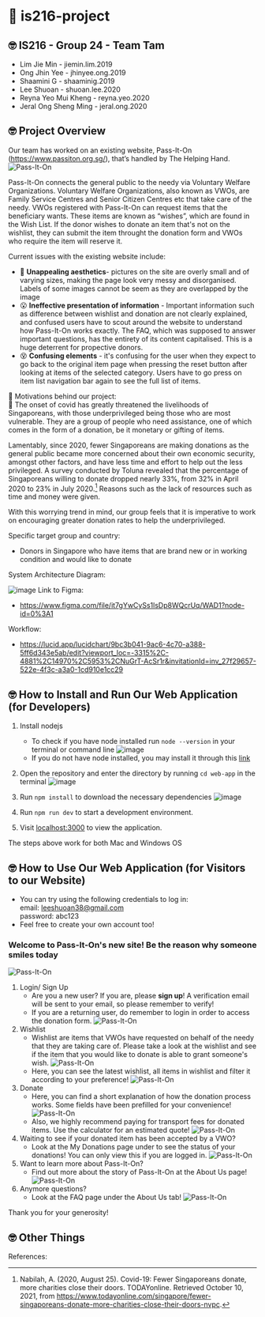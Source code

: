# :wave: is216-project

## 🤓 IS216 - Group 24 - Team Tam
* Lim Jie Min -  jiemin.lim.2019
* Ong Jhin Yee -  jhinyee.ong.2019
* Shaamini G - shaaminig.2019
* Lee Shuoan - shuoan.lee.2020
* Reyna Yeo Mui Kheng - reyna.yeo.2020
* Jeral Ong Sheng Ming - jeral.ong.2020


## 🤓 Project Overview ##
Our team has worked on an existing website, Pass-It-On (https://www.passiton.org.sg/), that’s handled by The Helping Hand. 
<br>
![Pass-It-On](web-app/assets/passiton.png)

Pass-It-On connects the general public to the needy via Voluntary Welfare Organizations. Voluntary Welfare Organizations, also known as VWOs, are Family Service Centres and Senior Citizen Centres etc that take care of the needy. VWOs registered with Pass-It-On can request items that the beneficiary wants. These items are known as “wishes”, which are found in the Wish List. If the donor wishes to donate an item that's not on the wishlist, they can submit the item throught the donation form and VWOs who require the item will reserve it. 

Current issues with the existing website include: 
* :nauseated_face: **Unappealing aesthetics**- pictures on the site are overly small and of varying sizes, making the page look very messy and disorganised. Labels of some images cannot be seem as they are overlapped by the image
* 	:open_mouth: **Ineffective presentation of information** - Important information such as difference between wishlist and donation are not clearly explained, and confused users have to scout around the website to understand how Pass-It-On works exactly. The FAQ, which was supposed to answer important questions, has the entirety of its content capitalised. This is a huge deterrent for propective donors.
* 	:dizzy_face: **Confusing elements** -  it's confusing for the user when they expect to go back to the original item page when pressing the reset button after looking at items of the selected category. Users have to go press on item list navigation bar again to see the full list of items.

:sparkling_heart:  Motivations behind our project: <br>
:sparkling_heart: 
The onset of covid has greatly threatened the livelihoods of Singaporeans, with those underprivileged being those who are most vulnerable. They are a group of people who need assistance, one of which comes in the form of a donation, be it monetary or gifting of items. 

Lamentably, since 2020, fewer Singaporeans are making donations as the general public became more concerned about their own economic security, amongst other factors, and have less time and effort to help out the less privileged. A survey conducted by Toluna revealed that the percentage of Singaporeans willing to donate dropped nearly 33%, from 32% in April 2020 to 23% in July 2020.[^1] Reasons such as the lack of resources such as time and money were given. 

With this worrying trend in mind, our group feels that it is imperative to work on encouraging greater donation rates to help the underprivileged.

Specific target group and country: 
* Donors in Singapore who have items that are brand new or in working condition and would like to donate

System Architecture Diagram: 

![image](https://user-images.githubusercontent.com/72493091/141668570-f8b4b8f8-30c7-41c0-a88f-a34cb4ae89b9.png)
Link to Figma: 
* https://www.figma.com/file/it7gYwCySs1lsDp8WQcrUq/WAD1?node-id=0%3A1

Workflow: 
* https://lucid.app/lucidchart/9bc3b041-9ac6-4c70-a388-5ff6d343e5ab/edit?viewport_loc=-3315%2C-4881%2C14970%2C5953%2CNuGrT-AcSr1r&invitationId=inv_27f29657-522e-4f3c-a3a0-1cd910e1cc29 


## 🤓 How to Install and Run Our Web Application (for Developers) ##
1. Install nodejs
    * To check if you have node installed run ```node --version``` in your terminal or command line
    ![image](https://user-images.githubusercontent.com/72493091/141644261-1581b160-b62d-4090-872f-af1b885acccc.png)
    * If you do not have node installed, you may install it through this [link](https://nodejs.org/en/download/)

2. Open the repository and enter the directory by running  ```cd web-app``` in the terminal
![image](https://user-images.githubusercontent.com/72493091/141644286-623dbd87-4fbe-4583-a500-eb3d4004a5a8.png)

3. Run ```npm install``` to download the necessary dependencies
![image](https://user-images.githubusercontent.com/72493091/141644269-339eeeaa-9cdc-4516-bf42-98322fa70cd4.png)

4. Run ```npm run dev``` to start a development environment. 

5. Visit [localhost:3000](http://localhost:3000/) to view the application. 

The steps above work for both Mac and Windows OS


## 🤓 How to Use Our Web Application (for Visitors to our Website) ##
* You can try using the following credentials to log in: <br>
email: leeshuoan38@gmail.com <br>
password: abc123
* Feel free to create your own account too!

### Welcome to Pass-It-On's new site! Be the reason why someone smiles today ###
![Pass-It-On](web-app/assets/homepage.PNG)
1. Login/ Sign Up
    * Are you a new user? If you are, please **sign up**! A verification email will be sent to your email, so please remember to verify! 
    * If you are a returning user, do remember to login in order to access the donation form. 
    ![Pass-It-On](web-app/assets/login.PNG)
2. Wishlist
    * Wishlist are items that VWOs have requested on behalf of the needy that they are taking care of. Please take a look at the wishlist and see if the item that you would like to donate is able to grant someone's wish.
    ![Pass-It-On](web-app/assets/wishlist1.PNG)
    * Here, you can see the latest wishlist, all items in wishlist and filter it according to your preference!
    ![Pass-It-On](web-app/assets/wishlist2.PNG)
3. Donate
    * Here, you can find a short explanation of how the donation process works. Some fields have been prefilled for your convenience! 
    ![Pass-It-On](web-app/assets/donate-login.PNG)
    * Also, we highly recommend paying for transport fees for donated items. Use the calculator for an estimated quote!
    ![Pass-It-On](web-app/assets/donation-form.PNG)
4. Waiting to see if your donated item has been accepted by a VWO? 
    * Look at the My Donations page under to see the status of your donations! You can only view this if you are logged in. 
    ![Pass-It-On](web-app/assets/myprofile.PNG)
5. Want to learn more about Pass-It-On?
    * Find out more about the story of Pass-It-On at the About Us page!
    ![Pass-It-On](web-app/assets/aboutUS.PNG)
6. Anymore questions? 
    * Look at the FAQ page under the About Us tab! 
    ![Pass-It-On](web-app/assets/FAQ-passiton.PNG)

Thank you for your generosity!

## 🤓 Other Things ##
References: 
[^1]: Nabilah, A. (2020, August 25). Covid-19: Fewer Singaporeans donate, more charities close their doors. TODAYonline. Retrieved October 10, 2021, from https://www.todayonline.com/singapore/fewer-singaporeans-donate-more-charities-close-their-doors-nvpc. 


